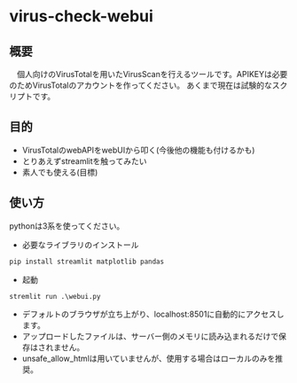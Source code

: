 # virus-check-webui
## 概要
　個人向けのVirusTotalを用いたVirusScanを行えるツールです。APIKEYは必要のためVirusTotalのアカウントを作ってください。  あくまで現在は試験的なスクリプトです。
## 目的
- VirusTotalのwebAPIをwebUIから叩く(今後他の機能も付けるかも)
- とりあえずstreamlitを触ってみたい
- 素人でも使える(目標)

## 使い方
pythonは3系を使ってください。
- 必要なライブラリのインストール
```python
pip install streamlit matplotlib pandas
```
- 起動
```python
stremlit run .\webui.py
```
- デフォルトのブラウザが立ち上がり、localhost:8501に自動的にアクセスします。
- アップロードしたファイルは、サーバー側のメモリに読み込まれるだけで保存はされません。
- unsafe_allow_htmlは用いていませんが、使用する場合はローカルのみを推奨。
